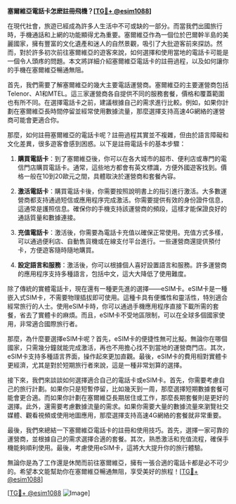 **塞爾維亞電話卡怎麽註冊飛機？[[TG💪+ @esim1088](https://t.me/s/esim1088)]**

在現代社會，旅遊已經成為許多人生活中不可或缺的一部分。而當我們出國旅行時，手機通話和上網的功能顯得尤為重要。塞爾維亞作為一個位於巴爾幹半島的美麗國家，擁有豐富的文化遺產和迷人的自然景觀，吸引了大批遊客前來探訪。然而，對於許多初次前往塞爾維亞的遊客來說，如何選擇和使用當地的電話卡可能是一個令人頭疼的問題。本文將詳細介紹塞爾維亞電話卡的註冊過程，以及如何讓你的手機在塞爾維亞暢通無阻。

首先，我們需要了解塞爾維亞的幾大主要電話運營商。塞爾維亞的主要運營商包括Telenor、A1和MTEL。這三家運營商各自提供不同的服務套餐，價格和覆蓋範圍也有所不同。在選擇電話卡之前，建議根據自己的需求進行比較。例如，如果你計劃在塞爾維亞長時間停留並經常使用數據流量，那麼選擇支持高速4G網絡的運營商可能會更適合你。

那麼，如何註冊塞爾維亞的電話卡呢？註冊過程其實並不複雜，但由於語言障礙和文化差異，很多遊客會感到困惑。以下是註冊電話卡的基本步驟：

1. **購買電話卡**：到了塞爾維亞後，你可以在各大城市的超市、便利店或專門的電信門店購買電話卡。通常，這些地方都會有英文標識，方便外國遊客找到。價格一般在10到20歐元之間，具體取決於運營商和套餐內容。

2. **激活電話卡**：購買電話卡後，你需要按照說明書上的指引進行激活。大多數運營商都支持通過短信或應用程序完成激活。你需要提供有效的身份證件信息，這通常是護照信息。確保你的手機支持該運營商的頻段，這樣才能保證良好的通話質量和數據連接。

3. **充值電話卡**：激活後，你需要為電話卡充值以確保正常使用。充值方式多樣，可以通過便利店、自動售貨機或在線支付平台進行。一些運營商還提供預付卡，方便遊客隨時隨地購買。

4. **設定語言和服務**：激活後，你可以根據個人喜好設置語言和服務。許多運營商的應用程序支持多種語言，包括中文，這大大降低了使用難度。

除了傳統的實體電話卡，現在還有一種更先進的選擇——eSIM卡。eSIM卡是一種嵌入式SIM卡，不需要物理插拔即可使用。這種卡具有便攜性和靈活性，特別適合經常旅行的人士。使用eSIM卡時，你可以通過手機應用程序直接下載所需的套餐，省去了實體卡的麻煩。而且，eSIM卡不受地區限制，可以在全球多個國家使用，非常適合國際旅行者。

那麼，為什麼要選擇eSIM卡呢？首先，eSIM卡的便捷性無可比擬。無論你在哪個國家，只需幾分鐘就能完成激活，再也不用擔心找不到當地的運營商門店。其次，eSIM卡支持多種語言界面，操作起來更加直觀。最後，eSIM卡的費用相對實體卡更經濟，尤其是對於短期旅行者來說，這是一種非常划算的選擇。

接下來，我們來談談如何選擇適合自己的電話卡或eSIM卡。首先，你需要考慮自己的旅行計劃。如果你只是短暫停留，比如幾天到一周，那麼選擇短期數據套餐可能會更合適。而如果你計劃在塞爾維亞長期居住或工作，那麼長期套餐則是更好的選擇。此外，還需要考慮數據流量的需求。如果你需要大量的數據流量來瀏覽社交媒體、觀看視頻或使用地圖應用，那麼選擇支持高速4G網絡的套餐就非常重要。

最後，我們來總結一下塞爾維亞電話卡的註冊和使用技巧。首先，選擇一家可靠的運營商，並根據自己的需求選擇合適的套餐。其次，熟悉激活和充值流程，確保手機能夠順利使用。最後，考慮使用eSIM卡，這將大大提升你的旅行體驗。

無論你是為了工作還是休閒而前往塞爾維亞，擁有一張合適的電話卡都是必不可少的。希望本文能幫助你在塞爾維亞暢通無阻，享受美好的旅程！[[TG💪+ @esim1088](https://t.me/s/esim1088)]

[[TG💪+ @esim1088](https://t.me/s/esim1088) ![Image](https://i.postimg.cc/4NQfJmqS/Snipaste-2025-05-13-00-14-12.png)]